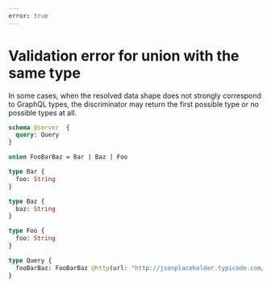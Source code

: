 ```yaml
---
error: true
---
```


# Validation error for union with the same type

In some cases, when the resolved data shape does not strongly correspond to GraphQL types, the discriminator may return the first possible type or no possible types at all.

```graphql @config
schema @server  {
  query: Query
}

union FooBarBaz = Bar | Baz | Foo

type Bar {
  foo: String
}

type Baz {
  baz: String
}

type Foo {
  foo: String
}

type Query {
  fooBarBaz: FooBarBaz @http(url: "http://jsonplaceholder.typicode.com/path")
}
```

